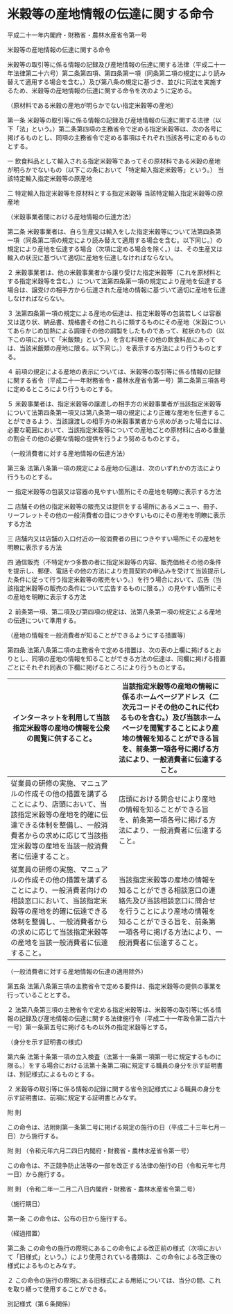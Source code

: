 # 米穀等の産地情報の伝達に関する命令

平成二十一年内閣府・財務省・農林水産省令第一号

米穀等の産地情報の伝達に関する命令

米穀等の取引等に係る情報の記録及び産地情報の伝達に関する法律（平成二十一年法律第二十六号）第二条第四項、第四条第一項（同条第二項の規定により読み替えて適用する場合を含む。）及び第八条の規定に基づき、並びに同法を実施するため、米穀等の産地情報の伝達に関する命令を次のように定める。

（原材料である米穀の産地が明らかでない指定米穀等の産地）

第一条 米穀等の取引等に係る情報の記録及び産地情報の伝達に関する法律（以下「法」という。）第二条第四項の主務省令で定める指定米穀等は、次の各号に掲げるものとし、同項の主務省令で定める事項はそれぞれ当該各号に定めるものとする。

一 飲食料品として輸入される指定米穀等であってその原材料である米穀の産地が明らかでないもの（以下この条において「特定輸入指定米穀等」という。） 当該特定輸入指定米穀等の原産地

二 特定輸入指定米穀等を原材料とする指定米穀等 当該特定輸入指定米穀等の原産地

（米穀事業者間における産地情報の伝達方法）

第二条 米穀事業者は、自ら生産又は輸入をした指定米穀等について法第四条第一項（同条第二項の規定により読み替えて適用する場合を含む。以下同じ。）の規定により産地を伝達する場合（次項に定める場合を除く。）は、その生産又は輸入の状況に基づいて適切に産地を伝達しなければならない。

２ 米穀事業者は、他の米穀事業者から譲り受けた指定米穀等（これを原材料とする指定米穀等を含む。）について法第四条第一項の規定により産地を伝達する場合は、譲受けの相手方から伝達された産地の情報に基づいて適切に産地を伝達しなければならない。

３ 法第四条第一項の規定による産地の伝達は、指定米穀等の包装若しくは容器又は送り状、納品書、規格書その他これらに類するものにその産地（米穀についてあらかじめ加熱による調理その他の調製をしたものであって、粒状のもの（以下この項において「米飯類」という。）を含む料理その他の飲食料品にあっては、当該米飯類の産地に限る。以下同じ。）を表示する方法により行うものとする。

４ 前項の規定による産地の表示については、米穀等の取引等に係る情報の記録に関する省令（平成二十一年財務省令・農林水産省令第一号）第二条第三項各号に定めるところにより行うものとする。

５ 米穀事業者は、指定米穀等の譲渡しの相手方の米穀事業者が当該指定米穀等について法第四条第一項又は第八条第一項の規定により正確な産地を伝達することができるよう、当該譲渡しの相手方の米穀事業者から求めがあった場合には、必要な範囲において、当該指定米穀等についての産地ごとの原材料に占める重量の割合その他の必要な情報の提供を行うよう努めるものとする。

（一般消費者に対する産地情報の伝達方法）

第三条 法第八条第一項の規定による産地の伝達は、次のいずれかの方法により行うものとする。

一 指定米穀等の包装又は容器の見やすい箇所にその産地を明瞭に表示する方法

二 店舗その他の指定米穀等の販売又は提供をする場所にあるメニュー、冊子、リーフレットその他の一般消費者の目につきやすいものにその産地を明瞭に表示する方法

三 店舗内又は店舗の入口付近の一般消費者の目につきやすい場所にその産地を明瞭に表示する方法

四 通信販売（不特定かつ多数の者に指定米穀等の内容、販売価格その他の条件を提示し、郵便、電話その他の方法により売買契約の申込みを受けて当該提示した条件に従って行う指定米穀等の販売をいう。）を行う場合において、広告（当該指定米穀等の販売の条件について広告するものに限る。）の見やすい箇所にその産地を明瞭に表示する方法

２ 前条第一項、第二項及び第四項の規定は、法第八条第一項の規定による産地の伝達について準用する。

（産地の情報を一般消費者が知ることができるようにする措置等）

第四条 法第八条第二項の主務省令で定める措置は、次の表の上欄に掲げるとおりとし、同項の産地の情報を知ることができる方法の伝達は、同欄に掲げる措置ごとにそれぞれ同表の下欄に掲げるところにより行うものとする。

インターネットを利用して当該指定米穀等の産地の情報を公衆の閲覧に供すること。 | 当該指定米穀等の産地の情報に係るホームページアドレス（二次元コードその他のこれに代わるものを含む。）及び当該ホームページを閲覧することにより産地の情報を知ることができる旨を、前条第一項各号に掲げる方法により、一般消費者に伝達すること。  
---|---  
従業員の研修の実施、マニュアルの作成その他の措置を講ずることにより、店頭において、当該指定米穀等の産地を的確に伝達できる体制を整備し、一般消費者からの求めに応じて当該指定米穀等の産地を当該一般消費者に伝達すること。 | 店頭における問合せにより産地の情報を知ることができる旨を、前条第一項各号に掲げる方法により、一般消費者に伝達すること。  
従業員の研修の実施、マニュアルの作成その他の措置を講ずることにより、一般消費者向けの相談窓口において、当該指定米穀等の産地を的確に伝達できる体制を整備し、一般消費者からの求めに応じて当該指定米穀等の産地を当該一般消費者に伝達すること。 | 当該指定米穀等の産地の情報を知ることができる相談窓口の連絡先及び当該相談窓口に問合せを行うことにより産地の情報を知ることができる旨を、前条第一項各号に掲げる方法により、一般消費者に伝達すること。  
  
（一般消費者に対する産地情報の伝達の適用除外）

第五条 法第八条第三項の主務省令で定める要件は、指定米穀等の提供の事業を行っていることとする。

２ 法第八条第三項の主務省令で定める指定米穀等は、米穀等の取引等に係る情報の記録及び産地情報の伝達に関する法律施行令（平成二十一年政令第二百六十一号）第一条第五号に掲げるもの以外の指定米穀等とする。

（身分を示す証明書の様式）

第六条 法第十条第一項の立入検査（法第十一条第一項第一号に規定するものに限る。）をする場合における法第十条第二項に規定する職員の身分を示す証明書は、別記様式によるものとする。

２ 米穀等の取引等に係る情報の記録に関する省令別記様式による職員の身分を示す証明書は、前項に規定する証明書とみなす。

附 則

この命令は、法附則第一条第二号に掲げる規定の施行の日（平成二十三年七月一日）から施行する。

附 則 （令和元年六月二四日内閣府・財務省・農林水産省令第一号）

この命令は、不正競争防止法等の一部を改正する法律の施行の日（令和元年七月一日）から施行する。

附 則 （令和二年一二月二八日内閣府・財務省・農林水産省令第二号）

（施行期日）

第一条 この命令は、公布の日から施行する。

（経過措置）

第二条 この命令の施行の際現にあるこの命令による改正前の様式（次項において「旧様式」という。）により使用されている書類は、この命令による改正後の様式によるものとみなす。

２ この命令の施行の際現にある旧様式による用紙については、当分の間、これを取り繕って使用することができる。

別記様式（第６条関係）

[](/./pict/H21F10003027001_2102241302_001.pdf)
